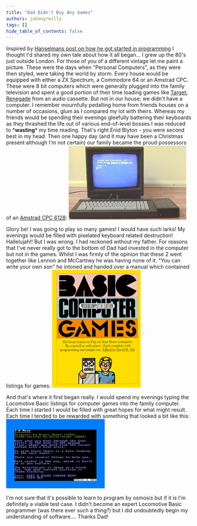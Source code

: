 ```yaml
---
title: "Dad Didn't Buy Any Games"
authors: johnnyreilly
tags: []
hide_table_of_contents: false
---
```


Inspired by [Hanselmans post on how he got started in programming](http://www.hanselman.com/blog/SheLetMeTakeTheComputerHomeHowDidYouGetStartedInComputersAndProgramming.aspx) I thought I'd shared my own tale about how it all began... I grew up the 80's just outside London. For those of you of a different vintage let me paint a picture. These were the days when "Personal Computers", as they were then styled, were taking the world by storm. Every house would be equipped with either a ZX Spectrum, a Commodore 64 or an Amstrad CPC. These were 8 bit computers which were generally plugged into the family television and spent a good portion of their time loading games like [Target: Renegade](http://en.wikipedia.org/wiki/Target:_Renegade) from an audio cassette. But not in our house; we didn't have a computer. I remember mournfully pedalling home from friends houses on a number of occasions, glum as I compared my lot with theirs. Whereas my friends would be spending their evenings gleefully battering their keyboards as they thrashed the life out of various end-of-level bosses I was reduced to \***wasting**\* my time reading. That's right Enid Blyton - you were second best in my head. Then one happy day (and it may have been a Christmas present although I'm not certain) our family became the proud possessors of an [Amstrad CPC 6128](http://en.wikipedia.org/wiki/Amstrad_CPC): ![](CPC6128.webp)

Glory be! I was going to play so many games! I would have such larks! My evenings would be filled with pixelated keyboard related destruction! Hallelujah!! But I was wrong. I had reckoned without my father. For reasons that I've never really got to the bottom of Dad had invested in the computer but not in the games. Whilst I was firmly of the opinion that these 2 went together like Lennon and McCartney he was having none of it. "You can write your own son" he intoned and handed over a manual which contained listings for games: ![](6a0120a85dcdae970b0120a86ddeee970b.webp)

And that's where it first began really. I would spend my evenings typing the Locomotive Basic listings for computer games into the family computer. Each time I started I would be filled with great hopes for what might result. Each time I tended to be rewarded with something that looked a bit like this: ![](images.webp)

I'm not sure that it's possible to learn to program by osmosis but if it is I'm definitely a viable test case. I didn't become an expert Locomotive Basic programmer (was there ever such a thing?) but I did undoubtedly begin my understanding of software.... Thanks Dad!
